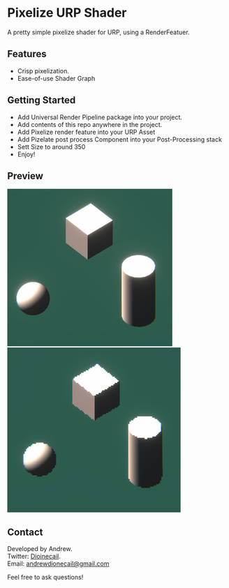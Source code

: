 # Pixelize URP Shader

A pretty simple pixelize shader for URP, using a RenderFeatuer.

## Features

* Crisp pixelization.
* Ease-of-use Shader Graph

## Getting Started

* Add Universal Render Pipeline package into your project.  
* Add contents of this repo anywhere in the project.  
* Add Pixelize render feature into your URP Asset  
* Add Pizelate post process Component into your Post-Processing stack  
* Sett Size to around 350  
* Enjoy!  

## Preview

![no-pixelization](previews/no-pixelization.png)  
![with-pixelization](previews/with-pixelization.png)  

## Contact

Developed by Andrew.  
Twitter: [Dioinecail](https://twitter.com/CptCrabhands).  
Email: andrewdionecail@gmail.com  
  
Feel free to ask questions!  